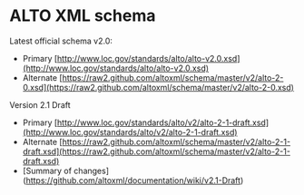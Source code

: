 # ALTO XML schema

Latest official schema v2.0:
* Primary [http://www.loc.gov/standards/alto/alto-v2.0.xsd](http://www.loc.gov/standards/alto/alto-v2.0.xsd)
* Alternate [https://raw2.github.com/altoxml/schema/master/v2/alto-2-0.xsd](https://raw2.github.com/altoxml/schema/master/v2/alto-2-0.xsd)

Version 2.1 Draft
* Primary [http://www.loc.gov/standards/alto/v2/alto-2-1-draft.xsd](http://www.loc.gov/standards/alto/v2/alto-2-1-draft.xsd)
* Alternate [https://raw2.github.com/altoxml/schema/master/v2/alto-2-1-draft.xsd](https://raw2.github.com/altoxml/schema/master/v2/alto-2-1-draft.xsd)
* [Summary of changes] (https://github.com/altoxml/documentation/wiki/v2.1-Draft) 




